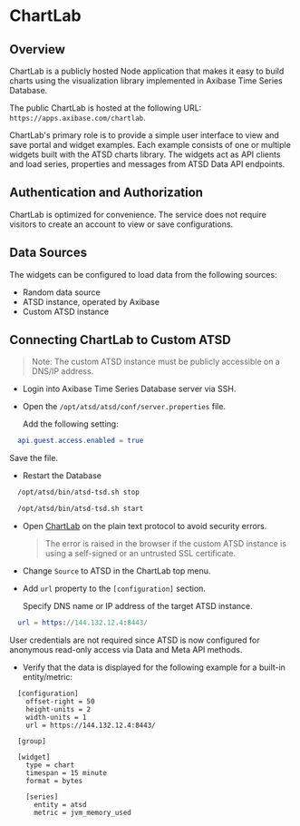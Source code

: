# ChartLab

## Overview

ChartLab is a publicly hosted Node application that makes it easy to build charts using the visualization library implemented in Axibase Time Series Database.

The public ChartLab is hosted at the following URL: `https://apps.axibase.com/chartlab`.

ChartLab's primary role is to provide a simple user interface to view and save portal and widget examples. Each example consists of one or multiple widgets built with the ATSD charts library. The widgets act as API clients and load series, properties and messages from ATSD Data API endpoints.

## Authentication and Authorization

ChartLab is optimized for convenience. The service does not require visitors to create an account to view or save configurations.

## Data Sources

The widgets can be configured to load data from the following sources:

* Random data source
* ATSD instance, operated by Axibase
* Custom ATSD instance

## Connecting ChartLab to Custom ATSD

> Note: The custom ATSD instance must be publicly accessible on a DNS/IP address.

* Login into Axibase Time Series Database server via SSH.

* Open the `/opt/atsd/atsd/conf/server.properties` file.

  Add the following setting:

```elm
  api.guest.access.enabled = true
```

  Save the file.

* Restart the Database

```sh
  /opt/atsd/bin/atsd-tsd.sh stop
```

```sh
  /opt/atsd/bin/atsd-tsd.sh start
```

* Open [ChartLab](https://apps.axibase.com/chartlab/) on the plain text protocol to avoid security errors.

  > The error is raised in the browser if the custom ATSD instance is using a self-signed or an untrusted SSL certificate.

* Change `Source` to ATSD in the ChartLab top menu.

* Add `url` property to the `[configuration]` section.

  Specify DNS name or IP address of the target ATSD instance.

```elm
  url = https://144.132.12.4:8443/
```

  User credentials are not required since ATSD is now configured for anonymous read-only access via Data and Meta API methods.

* Verify that the data is displayed for the following example for a built-in entity/metric:

```ls
  [configuration]
    offset-right = 50
    height-units = 2
    width-units = 1
    url = https://144.132.12.4:8443/

  [group]

  [widget]
    type = chart
    timespan = 15 minute
    format = bytes

    [series]
      entity = atsd
      metric = jvm_memory_used
```
